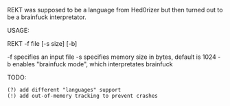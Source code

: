 REKT was supposed to be a language from Hed0rizer but then turned out to be a brainfuck interpretator.

USAGE:
	
REKT -f file [-s size] [-b]

-f specifies an input file
-s specifies memory size in bytes, default is 1024
-b enables "brainfuck mode", which interpretates brainfuck


TODO:

	(?) add different "languages" support
	(!) add out-of-memory tracking to prevent crashes
